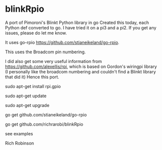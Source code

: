 # blinkRpio
A port of Pimoroni's Blinkt Python library in go
Created this today, each Python def converted to go. I have tried it on a pi3 and a pi2.
If you get any issues, please do let me know.

It uses go-rpio https://github.com/stianeikeland/go-rpio.

This uses the Broadcom pin numbering.

I did also get some very useful information from https://github.com/alexellis/rpi, which is based on Gordon's wiringpi library (I personally like the broadcom numbering and couldn't find a Blinkt library that did it) Hence this port.

sudo apt-get install rpi.gpio

sudo apt-get update

sudo apt-get upgrade

go get github.com/stianeikeland/go-rpio

go get github.com/richrarobi/blinkRpio

see examples

Rich Robinson
